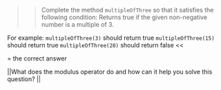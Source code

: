 >>Complete the method <code>multipleOfThree</code> so that it satisfies the following condition:
Returns true if the given non-negative number is a multiple of 3.</p>
<p>For example:
<code>multipleOfThree(3)</code> should return true
<code>multipleOfThree(15)</code> should return true
<code>multipleOfThree(20)</code> should return false <<

= the correct answer

||What does the modulus operator do and how can it help you solve this question? ||

